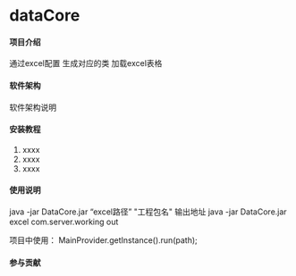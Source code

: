 # dataCore

#### 项目介绍
通过excel配置 生成对应的类
加载excel表格

#### 软件架构
软件架构说明


#### 安装教程

1. xxxx
2. xxxx
3. xxxx

#### 使用说明
java -jar DataCore.jar “excel路径” "工程包名" 输出地址
java -jar DataCore.jar excel com.server.working out

项目中使用：
MainProvider.getInstance().run(path);

#### 参与贡献



